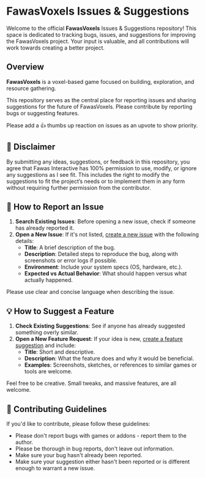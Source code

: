 # FawasVoxels Issues & Suggestions

Welcome to the official **FawasVoxels** Issues & Suggestions repository! This space is dedicated to tracking bugs, issues, and suggestions for improving the FawasVoxels project. Your input is valuable, and all contributions will work towards creating a better project.

## Overview
**FawasVoxels** is a voxel-based game focused on building, exploration, and resource gathering.

This repository serves as the central place for reporting issues and sharing suggestions for the future of FawasVoxels. Please contribute by reporting bugs or suggesting features.

Please add a 👍 thumbs up reaction on issues as an upvote to show priority.

## 📜 Disclaimer
By submitting any ideas, suggestions, or feedback in this repository, you agree that Fawas Interactive has 100% permission to use, modify, or ignore any suggestions as I see fit. This includes the right to modify the suggestions to fit the project’s needs or to implement them in any form without requiring further permission from the contributor.

## 🐛 How to Report an Issue

1. **Search Existing Issues**: Before opening a new issue, check if someone has already reported it.
2. **Open a New Issue**: If it's not listed, [create a new issue](#) with the following details:
   - **Title**: A brief description of the bug.
   - **Description**: Detailed steps to reproduce the bug, along with screenshots or error logs if possible.
   - **Environment**: Include your system specs (OS, hardware, etc.).
   - **Expected vs Actual Behavior**: What should happen versus what actually happened.

Please use clear and concise language when describing the issue.

## 💡 How to Suggest a Feature

1. **Check Existing Suggestions**: See if anyone has already suggested something overly similar.
2. **Open a New Feature Request**: If your idea is new, [create a feature suggestion](#) and include:
   - **Title**: Short and descriptive.
   - **Description**: What the feature does and why it would be beneficial.
   - **Examples**: Screenshots, sketches, or references to similar games or tools are welcome.
   
Feel free to be creative. Small tweaks, and massive features, are all welcome.

## 🤝 Contributing Guidelines

If you'd like to contribute, please follow these guidelines:

- Please don't report bugs with games or addons - report them to the author.
- Please be thorough in bug reports, don't leave out information.
- Make sure your bug hasn't already been reported.
- Make sure your suggestion either hasn't been reported or is different enough to warrant a new issue.
